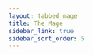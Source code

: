```yaml
---
layout: tabbed_mage
title: The Mage
sidebar_link: true
sidebar_sort_order: 5
---
```


<!-- The content for this page is under layouts/.

It's a hacky fix to get tabbed content into this theme, but it does the job for now. -->

